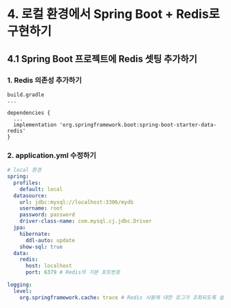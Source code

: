 # 4. 로컬 환경에서 Spring Boot + Redis로 구현하기
## 4.1 Spring Boot 프로젝트에 Redis 셋팅 추가하기
### 1. Redis 의존성 추가하기
```
build.gradle
... 

dependencies {
  ...
  implementation 'org.springframework.boot:spring-boot-starter-data-redis'
}
```

### 2. application.yml 수정하기
```yaml
# local 환경
spring:
  profiles:
    default: local
  datasource:
    url: jdbc:mysql://localhost:3306/mydb
    username: root
    password: password
    driver-class-name: com.mysql.cj.jdbc.Driver
  jpa:
    hibernate:
      ddl-auto: update
    show-sql: true
  data:
    redis:
      host: localhost
      port: 6379 # Redis의 기본 포트번호

logging:
  level:
    org.springframework.cache: trace # Redis 사용에 대한 로그가 조회되도록 설정
```
